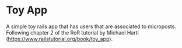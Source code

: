 # Toy App

A simple toy rails app that has users that are associated to microposts. Following chapter 2 of the RoR tutorial by Michael Hartl (https://www.railstutorial.org/book/toy_app).


